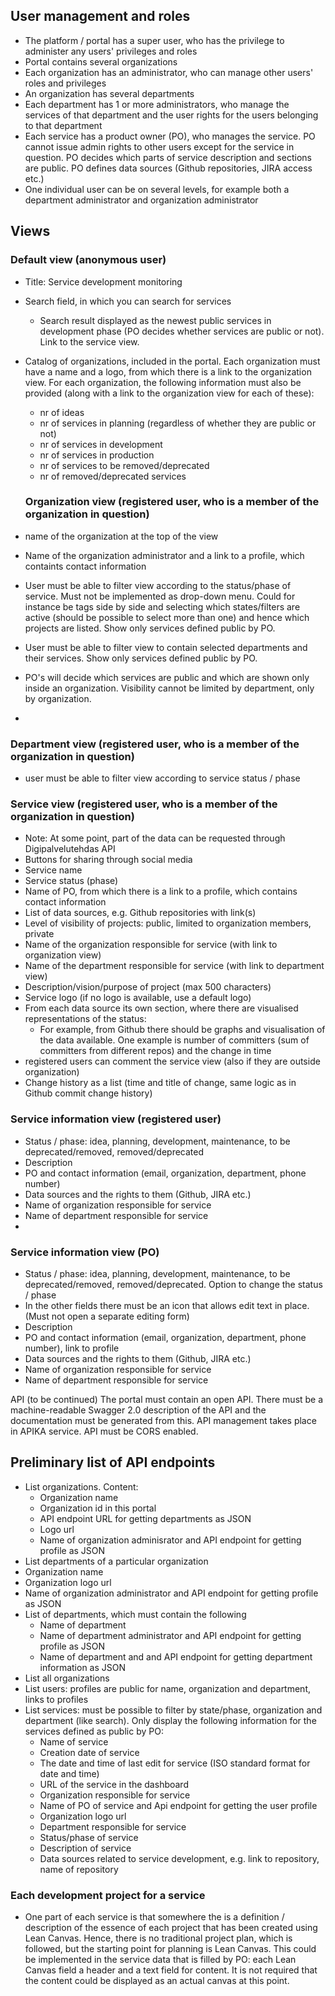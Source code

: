User management and roles
---
* The platform / portal has a super user, who has the privilege to administer any users' privileges and roles
* Portal contains several organizations
* Each organization has an administrator, who can manage other users' roles and privileges
* An organization has several departments
* Each department has 1 or more administrators, who manage the services of that department and the user 
rights for the users belonging to that department
* Each service has a product owner (PO), who manages the service. PO cannot issue admin rights to other 
users except for the service in question. PO decides which parts of service description and sections are public.
PO defines data sources (Github repositories, JIRA access etc.)
* One individual user can be on several levels, for example both a department administrator and organization administrator

Views
---

### Default view (anonymous user)
* Title: Service development monitoring
* Search field, in which you can search for services
  * Search result displayed as the newest public services in development phase (PO decides whether services are public or not).
  Link to the service view.
* Catalog of organizations, included in the portal. Each organization must have a name and a logo, from which there is a link 
to the organization view. For each organization, the following information must also be provided (along with a link to the 
organization view for each of these):
  * nr of ideas
  * nr of services in planning (regardless of whether they are public or not)
  * nr of services in development
  * nr of services in production
  * nr of services to be removed/deprecated
  * nr of removed/deprecated services
  
  ### Organization view (registered user, who is a member of the organization in question)
* name of the organization at the top of the view
* Name of the organization administrator and a link to a profile, which containts contact information
* User must be able to filter view according to the status/phase of service. Must not be implemented as drop-down menu. Could for instance be tags side by side and selecting which states/filters are active (should be possible to select more than one) and hence which projects are listed. Show only services defined public by PO.
* User must be able to filter view to contain selected departments and their services. Show only services defined public by PO.
* PO's will decide which services are public and which are shown only inside an organization. Visibility cannot be limited by department, only by organization.
* 
### Department view (registered user, who is a member of the organization in question)
* user must be able to filter view according to service status / phase

### Service view (registered user, who is a member of the organization in question)
* Note: At some point, part of the data can be requested through Digipalvelutehdas API
* Buttons for sharing through social media
* Service name
* Service status (phase)
* Name of PO, from which there is a link to a profile, which contains contact information
* List of data sources, e.g. Github repositories with link(s)
* Level of visibility of projects: public, limited to organization members, private
* Name of the organization responsible for service (with link to organization view)
* Name of the department responsible for service (with link to department view)
* Description/vision/purpose of project (max 500 characters)
* Service logo (if no logo is available, use a default logo)
* From each data source its own section, where there are visualised representations of the status:
  * For example, from Github there should be graphs and visualisation of the data available. One example is number of
  committers (sum of committers from different repos) and the change in time
* registered users can comment the service view (also if they are outside organization)
* Change history as a list (time and title of change, same logic as in Github commit change history)

### Service information view (registered user)
* Status / phase: idea, planning, development, maintenance, to be deprecated/removed, removed/deprecated
* Description
* PO and contact information (email, organization, department, phone number)
* Data sources and the rights to them (Github, JIRA etc.)
* Name of organization responsible for service
* Name of department responsible for service
* 
### Service information view (PO)
* Status / phase: idea, planning, development, maintenance, to be deprecated/removed, removed/deprecated. Option to change the status / phase
* In the other fields there must be an icon that allows edit text in place. (Must not open a separate editing form)
* Description
* PO and contact information (email, organization, department, phone number), link to profile
* Data sources and the rights to them (Github, JIRA etc.)
* Name of organization responsible for service
* Name of department responsible for service

API (to be continued)
The portal must contain an open API. There must be a machine-readable Swagger 2.0 description of the API and the documentation must be generated from this. API management takes place in APIKA service. API must be CORS enabled.

Preliminary list of API endpoints
---
* List organizations. Content:
  * Organization name
  * Organization id in this portal
  * API endpoint URL for getting departments as JSON
  * Logo url
  * Name of organization adminisrator and API endpoint for getting profile as JSON
*  List departments of a particular organization
  * Organization name
  * Organization logo url
  * Name of organization administrator and API endpoint for getting profile as JSON
  * List of departments, which must contain the following
    * Name of department
    * Name of department administrator and API endpoint for getting profile as JSON
    * Name of department and  and API endpoint for getting department information as JSON
* List all organizations
* List users: profiles are public for name, organization and department, links to profiles
* List services: must be possible to filter by state/phase, organization and department (like search). Only display the following information for the services defined as public by PO:
  * Name of service
  * Creation date of service
  * The date and time of last edit for service (ISO standard format for date and time)
  * URL of the service in the dashboard
  * Organization responsible for service
  * Name of PO of service and Api endpoint for getting the user profile
  * Organization logo url
  * Department responsible for service
  * Status/phase of service
  * Description of service
  * Data sources related to service development, e.g. link to repository, name of repository

### Each development project for a service
* One part of each service is that somewhere the is a definition / description of the essence of each project that has been created using Lean Canvas. Hence, there is no traditional project plan, which is followed, but the starting point for planning is Lean Canvas. This could be implemented in the service data that is filled by PO: each Lean Canvas field a header and a text field for content. It is not required that the content could be displayed as an actual canvas at this point.
